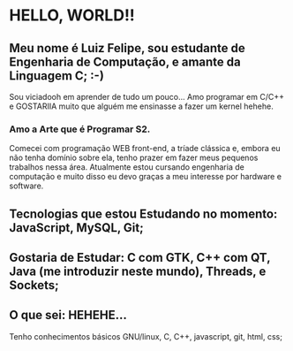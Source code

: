 # HELLO, WORLD!!
## Meu nome é Luiz Felipe, sou estudante de Engenharia de Computação, e amante da Linguagem C;  :-)
Sou  viciadooh em aprender de tudo um pouco... Amo programar em C/C++ e GOSTARIIA muito que alguém me ensinasse a fazer um kernel hehehe.

### Amo a Arte que é Programar S2.
Comecei com programação WEB front-end, a tríade clássica e, embora eu não tenha domínio sobre ela, tenho prazer em fazer meus pequenos trabalhos nessa área.
Atualmente estou cursando engenharia de computação e muito disso eu devo graças a meu interesse por hardware e software.  

## Tecnologias que  estou Estudando no momento: JavaScript, MySQL, Git;
## Gostaria de Estudar: C com GTK, C++ com QT, Java (me introduzir neste mundo), Threads, e Sockets;
## O que sei: HEHEHE...
Tenho conhecimentos básicos GNU/linux, C, C++, javascript, git, html, css;
